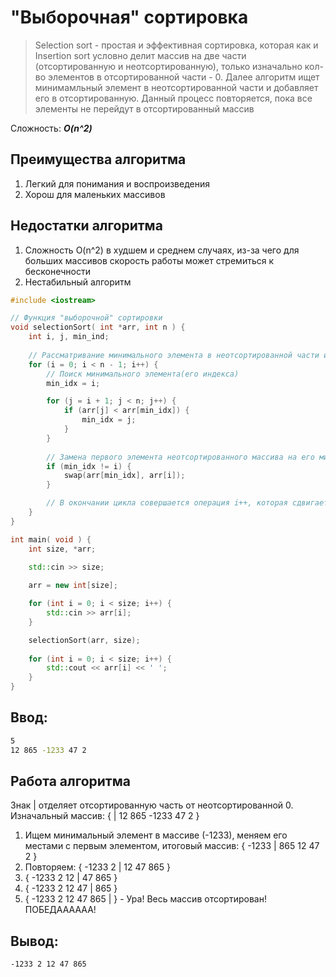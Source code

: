 # "Выборочная" сортировка

> Selection sort - простая и эффективная сортировка, которая как и Insertion sort условно делит массив на две части (отсортированную и неотсортированную), только изначально кол-во элементов в отсортированной части - 0. Далее алгоритм ищет минимамльный элемент в неотсортированной части и добавляет его в отсортированную. Данный процесс повторяется, пока все элементы не перейдут в отсортированный массив

Сложность: ***O(n^2)***

## Преимущества алгоритма
1. Легкий для понимания и воспроизведения
2. Хорош для маленьких массивов

## Недостатки алгоритма
1. Сложность O(n^2) в худшем и среднем случаях, из-за чего для больших массивов скорость работы может стремиться к бесконечности
2. Нестабильный алгоритм

```cpp 
#include <iostream>

// Функция "выборочной" сортировки
void selectionSort( int *arr, int n ) {
    int i, j, min_ind;
 
    // Рассматривание минимального элемента в неотсортированной части и заполнение отсортировнного
    for (i = 0; i < n - 1; i++) {
        // Поиск минимального элемента(его индекса)
        min_idx = i;

        for (j = i + 1; j < n; j++) {
            if (arr[j] < arr[min_idx]) {
                min_idx = j;
            }
        }
 
        // Замена первого элемента неотсортированного массива на его минимальный элемент
        if (min_idx != i) {
            swap(arr[min_idx], arr[i]);
        }

        // В окончании цикла совершается операция i++, которая сдвигает указатель на начало неотсортированной части массива
    }
}

int main( void ) {
    int size, *arr;

    std::cin >> size;
    
    arr = new int[size];

    for (int i = 0; i < size; i++) {
        std::cin >> arr[i];
    }

    selectionSort(arr, size);
    
    for (int i = 0; i < size; i++) {
        std::cout << arr[i] << ' ';
    }
}
```

## Ввод:
```bash 
5
12 865 -1233 47 2
```

## Работа алгоритма
Знак | отделяет отсортированную часть от неотсортированной
0. Изначальный массив: { | 12 865 -1233 47 2 }
1. Ищем минимальный элемент в массиве (-1233), меняем его местами с первым элементом, итоговый массив: { -1233 | 865 12 47 2 }
2. Повторяем: { -1233 2 | 12 47 865 }
3. { -1233 2 12 | 47 865 }
4. { -1233 2 12 47 | 865 }
5. { -1233 2 12 47 865 | } - Ура! Весь массив отсортирован! ПОБЕДАААААА!

## Вывод:
```bash
-1233 2 12 47 865
```